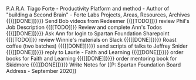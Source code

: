 P.A.R.A. Tiago Forte
    - Productivity Platform and method
    - Author of "building a Second Brain"
    - Forte Labs
Projects, Areas, Resources, Archives
{{{[[DONE]]}}}} Send Bob videos from Redeemer
{{[[TODO]]}} review Phil's Job Description
{{[[TODO]]}} Review and complete Ann's Todos
{{{[[DONE]]}}}} Ask Ann for login to Spartan Foundation Sharepoint
{{[[TODO]]}} review Winnie's materials on Slack
{{{[[DONE]]}}}} Roast coffee (two batches)
{{{[[DONE]]}}}} send scripts of talks to Jeffrey Snider
{{{[[DONE]]}}}} reply to Laurie - Faith and Learning
{{{[[DONE]]}}}} order books for Faith and Learning
{{{[[DONE]]}}}} order mentoring book for Skidmore
{{{[[DONE]]}}}} Write Notes for [[P: Spartan Foundation Board Address - September 2020]]





